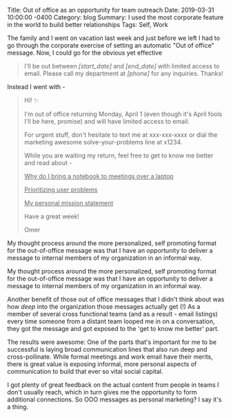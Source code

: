 Title:  Out of office as an opportunity for team outreach
Date:   2019-03-31 10:00:00 -0400
Category: blog
Summary: I used the most corporate feature in the world to build better relationships
Tags: Self, Work


The family and I went on  vacation last week and just before we left I had to go through the corporate exercise of setting an automatic "Out of office" message. Now, I could go for the obvious yet effective

>I'll be out between *[start_date]* and *[end_date]* with limited access to email. Please call my department at *[phone]* for any inquiries. Thanks!

Instead I went with -


> Hi! ✨
>
>I'm out of office returning Monday, April 1 (even though it's April fools I'll be here, promise) and will have limited access to email.
>
>For urgent stuff, don't hesitate to text me at xxx-xxx-xxxx or dial the marketing awesome solve-your-problems line at x1234.
>
>While you are waiting my return, feel free to get to know me better and read about -
>
><u>Why do I bring a notebook to meetings over a laptop</u>
>
><u>Prioritizing user problems</u>
>
><u>My personal mission statement</u>
>
>Have a great week!
>
>Omer

My thought process around the more personalized, self promoting format for the out-of-office message was that I have an opportunity to deliver a message to internal members of my organization in an informal way.

My thought process around the more personalized, self promoting format for the out-of-office message was that I have an opportunity to deliver a message to internal members of my organization in an informal way.

Another benefit of those out of office messages that I didn't think about  was how *deep* into the organization those messages actually get (!) As a member of several cross functional teams (and as a result - email listings) every time someone from a distant team looped me in on a conversation, they got the message and got exposed to the 'get to know me better' part.

The results were awesome: One of the parts that's important for me to be successful is laying broad communication lines that also run deep and cross-pollinate. While formal meetings and work email have their merits, there is great value is exposing informal, more personal aspects of communication to build that ever so vital social capital.

I got plenty of great feedback on the actual content from people in teams I don't usually reach, which in turn gives me the opportunity to form additional connections. So OOO messages as personal marketing? I say it's a thing.
